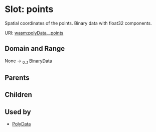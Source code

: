 
# Slot: points


Spatial coordinates of the points. Binary data with float32 components.

URI: [wasm:polyData__points](https://w3id.org/itk/wasmpolyData__points)


## Domain and Range

None &#8594;  <sub>0..1</sub> [BinaryData](BinaryData.md)

## Parents


## Children


## Used by

 * [PolyData](PolyData.md)
